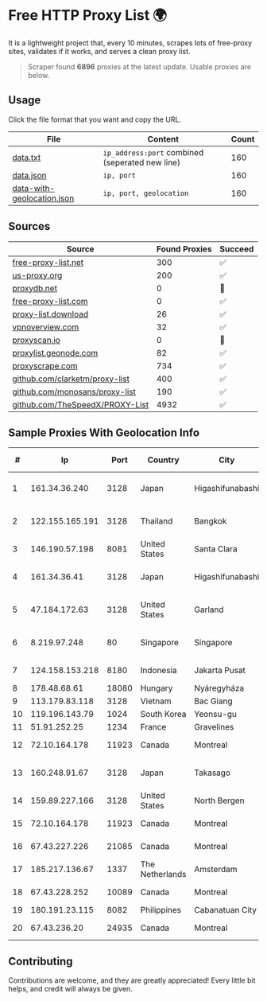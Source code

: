 
# Free HTTP Proxy List 🌍

It is a lightweight project that, every 10 minutes, scrapes lots of free-proxy sites, validates if it works, and serves a clean proxy list.


> Scraper found **6896** proxies at the latest update. Usable proxies are below.

## Usage

Click the file format that you want and copy the URL.


|File|Content|Count|
|----|-------|-----|
|[data.txt](https://raw.githubusercontent.com/themiralay/Proxy-List-World/master/data.txt)|`ip_address:port` combined (seperated new line)|160|
|[data.json](https://raw.githubusercontent.com/themiralay/Proxy-List-World/master/data.json)|`ip, port`|160|
|[data-with-geolocation.json](https://raw.githubusercontent.com/themiralay/Proxy-List-World/master/data-with-geolocation.json)|`ip, port, geolocation`|160|

## Sources

|Source|Found Proxies|Succeed|
|------|-------------|-------|
|[free-proxy-list.net](https://free-proxy-list.net)|300|✅|
|[us-proxy.org](https://www.us-proxy.org)|200|✅|
|[proxydb.net](http://proxydb.net)|0|🚫|
|[free-proxy-list.com](https://free-proxy-list.com/?page=&port=&type%5B%5D=http&type%5B%5D=https&up_time=0&search=Search)|0|✅|
|[proxy-list.download](https://www.proxy-list.download/HTTP)|26|✅|
|[vpnoverview.com](https://vpnoverview.com/privacy/anonymous-browsing/free-proxy-servers)|32|✅|
|[proxyscan.io](https://www.proxyscan.io)|0|🚫|
|[proxylist.geonode.com](https://proxylist.geonode.com/api/proxy-list?limit=300&page=1&sort_by=lastChecked&sort_type=desc&protocols=http,https)|82|✅|
|[proxyscrape.com](https://api.proxyscrape.com/v2/?request=displayproxies&protocol=http&timeout=10000&country=all&ssl=all&anonymity=all)|734|✅|
|[github.com/clarketm/proxy-list](https://raw.githubusercontent.com/clarketm/proxy-list/master/proxy-list-raw.txt)|400|✅|
|[github.com/monosans/proxy-list](https://raw.githubusercontent.com/monosans/proxy-list/main/proxies/http.txt)|190|✅|
|[github.com/TheSpeedX/PROXY-List](https://raw.githubusercontent.com/TheSpeedX/PROXY-List/master/http.txt)|4932|✅|


## Sample Proxies With Geolocation Info

|#|Ip|Port|Country|City|Internet Service Provider|
|-|--|----|-------|----|-------------------------|
|1|161.34.36.240|3128|Japan|Higashifunabashi|NTT PC Communications, Inc.|
|2|122.155.165.191|3128|Thailand|Bangkok|CAT Telecom Public Company Limited|
|3|146.190.57.198|8081|United States|Santa Clara|DigitalOcean, LLC|
|4|161.34.36.41|3128|Japan|Higashifunabashi|NTT PC Communications, Inc.|
|5|47.184.172.63|3128|United States|Garland|Frontier Communications Solutions|
|6|8.219.97.248|80|Singapore|Singapore|Alibaba (US) Technology Co., Ltd.|
|7|124.158.153.218|8180|Indonesia|Jakarta Pusat|PT iForte Global Internet|
|8|178.48.68.61|18080|Hungary|Nyáregyháza|UPC|
|9|113.179.83.118|3128|Vietnam|Bac Giang|VNPT|
|10|119.196.143.79|1024|South Korea|Yeonsu-gu|Korea Telecom|
|11|51.91.252.25|1234|France|Gravelines|OVH SAS|
|12|72.10.164.178|11923|Canada|Montreal|GloboTech Communications|
|13|160.248.91.67|3128|Japan|Takasago|NTT PC Communications, Inc.|
|14|159.89.227.166|3128|United States|North Bergen|DigitalOcean, LLC|
|15|72.10.164.178|11923|Canada|Montreal|GloboTech Communications|
|16|67.43.227.226|21085|Canada|Montreal|GloboTech Communications|
|17|185.217.136.67|1337|The Netherlands|Amsterdam|Hbing Limited|
|18|67.43.228.252|10089|Canada|Montreal|GloboTech Communications|
|19|180.191.23.115|8082|Philippines|Cabanatuan City|Globe Telecom|
|20|67.43.236.20|24935|Canada|Montreal|GloboTech Communications|



## Contributing

Contributions are welcome, and they are greatly appreciated! Every
little bit helps, and credit will always be given.

